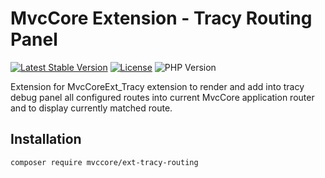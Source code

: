 # MvcCore Extension - Tracy Routing Panel

[![Latest Stable Version](https://img.shields.io/badge/Stable-v3.2.0-brightgreen.svg?style=plastic)](https://github.com/mvccore/example-helloworld/releases)
[![License](https://img.shields.io/badge/Licence-BSD-brightgreen.svg?style=plastic)](https://mvccore.github.io/docs/mvccore/3.0.0/LICENCE.md)
![PHP Version](https://img.shields.io/badge/PHP->=5.3-brightgreen.svg?style=plastic)

Extension for MvcCoreExt_Tracy extension to render and add into tracy debug panel all configured routes into current MvcCore application router and to display currently matched route.

## Installation
```shell
composer require mvccore/ext-tracy-routing
```
